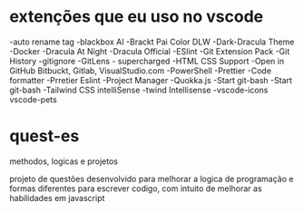 # extenções que eu uso no vscode

-auto rename tag 
-blackbox AI
-Brackt Pai Color DLW
-Dark-Dracula Theme
-Docker
-Dracula At Night
-Dracula Official
-ESlint
-Git Extension Pack
-Git History
-gitignore
-GitLens - supercharged
-HTML CSS Support
-Open in GitHub Bitbuckt, Gitlab, VisualStudio.com
-PowerShell
-Prettier -Code formatter
-Prretier Eslint
-Project Manager
-Quokka.js
-Start git-bash
-Start git-bash
-Tailwind CSS intelliSense
-twind Intellisense
-vscode-icons
vscode-pets



# quest-es
methodos, logicas e projetos

projeto de questões desenvolvido para melhorar a logica de programação e formas diferentes para escrever codigo, com intuito de melhorar as habilidades em javascript


